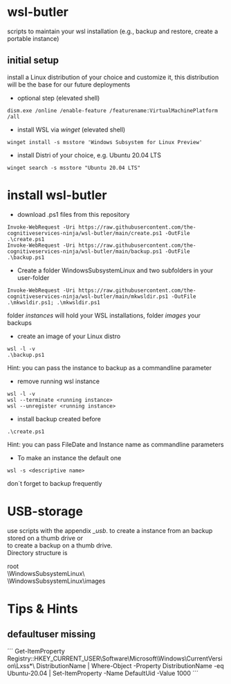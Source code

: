 # wsl-butler
scripts to maintain your wsl installation (e.g., backup and restore, create a portable instance)
## initial setup
install a Linux distribution of your choice and customize it, this distribution will be the base for our future deployments  
* optional step (elevated shell)
```
dism.exe /online /enable-feature /featurename:VirtualMachinePlatform /all
```
* install WSL via *winget*  (elevated shell)
```
winget install -s msstore 'Windows Subsystem for Linux Preview'
```
* install Distri of your choice, e.g. Ubuntu 20.04 LTS
```
winget search -s msstore "Ubuntu 20.04 LTS"
```

# install wsl-butler
* download .ps1 files from this repository
```
Invoke-WebRequest -Uri https://raw.githubusercontent.com/the-cognitiveservices-ninja/wsl-butler/main/create.ps1 -OutFile .\create.ps1
Invoke-WebRequest -Uri https://raw.githubusercontent.com/the-cognitiveservices-ninja/wsl-butler/main/backup.ps1 -OutFile .\backup.ps1
```

* Create a folder WindowsSubsystemLinux and two subfolders in your user-folder
```
Invoke-WebRequest -Uri https://raw.githubusercontent.com/the-cognitiveservices-ninja/wsl-butler/main/mkwsldir.ps1 -OutFile .\mkwsldir.ps1; .\mkwsldir.ps1
```
folder _instances_ will hold your WSL installations, folder _images_ your backups  

* create an image of your Linux distro
```
wsl -l -v
.\backup.ps1
```
Hint: you can pass the instance to backup as a commandline parameter  


* remove running wsl instance
```
wsl -l -v
wsl --terminate <running instance>
wsl --unregister <running instance>
```


* install backup created before
```
.\create.ps1
```
Hint: you can pass FileDate and Instance name as commandline parameters


* To make an instance the default one
```
wsl -s <descriptive name>
```
don´t forget to backup frequently 

# USB-storage
use scripts with the appendix *_usb*.
to create a instance from an backup stored on a thumb drive or  
to create a backup on a thumb drive.  
Directory structure is  

root  
\WindowsSubsystemLinux\  
\WindowsSubsystemLinux\images

# Tips & Hints
## defaultuser missing

´´´
Get-ItemProperty Registry::HKEY_CURRENT_USER\Software\Microsoft\Windows\CurrentVersion\Lxss\*\ DistributionName | Where-Object -Property DistributionName -eq Ubuntu-20.04 | Set-ItemProperty -Name DefaultUid -Value 1000
´´´




